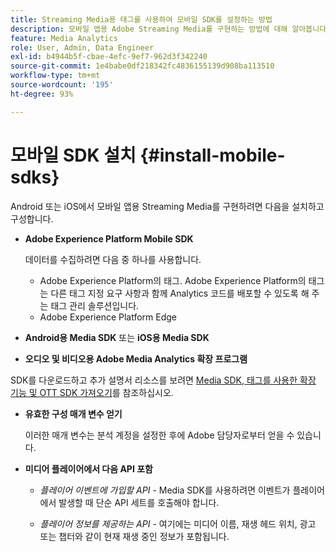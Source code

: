 ```yaml
---
title: Streaming Media용 태그를 사용하여 모바일 SDK를 설정하는 방법
description: 모바일 앱용 Adobe Streaming Media를 구현하는 방법에 대해 알아봅니다.
feature: Media Analytics
role: User, Admin, Data Engineer
exl-id: b4944b5f-cbae-4efc-9ef7-962d3f342240
source-git-commit: 1e4babe0df218342fc4836155139d908ba113510
workflow-type: tm+mt
source-wordcount: '195'
ht-degree: 93%

---
```


# 모바일 SDK 설치 {#install-mobile-sdks}

Android 또는 iOS에서 모바일 앱용 Streaming Media를 구현하려면 다음을 설치하고 구성합니다.

* **Adobe Experience Platform Mobile SDK**

  데이터를 수집하려면 다음 중 하나를 사용합니다.
   * Adobe Experience Platform의 태그. Adobe Experience Platform의 태그는 다른 태그 지정 요구 사항과 함께 Analytics 코드를 배포할 수 있도록 해 주는 태그 관리 솔루션입니다.
   * Adobe Experience Platform Edge

* **Android용 Media SDK** 또는 **iOS용 Media SDK**

* **오디오 및 비디오용 Adobe Media Analytics 확장 프로그램**

SDK를 다운로드하고 추가 설명서 리소스를 보려면 [Media SDK, 태그를 사용한 확장 기능 및 OTT SDK 가져오기](/help/getting-started/download-sdks.md)를 참조하십시오.

* **유효한 구성 매개 변수 얻기**

  이러한 매개 변수는 분석 계정을 설정한 후에 Adobe 담당자로부터 얻을 수 있습니다.

* **미디어 플레이어에서 다음 API 포함**

   * *플레이어 이벤트에 가입할 API* - Media SDK를 사용하려면 이벤트가 플레이어에서 발생할 때 단순 API 세트를 호출해야 합니다.

   * *플레이어 정보를 제공하는 API* - 여기에는 미디어 이름, 재생 헤드 위치, 광고 또는 챕터와 같이 현재 재생 중인 정보가 포함됩니다.
